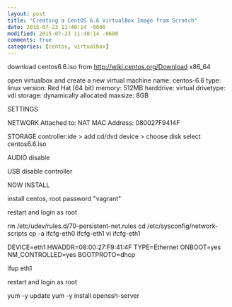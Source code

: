 ```yaml
---
layout: post
title: "Creating a CentOS 6.6 VirtualBox Image from Scratch"
date: 2015-07-23 11:40:14 -0600
modified: 2015-07-23 11:40:14 -0600
comments: true
categories: [centos, virtualbox]
---
```


download centos6.6.iso from http://wiki.centos.org/Download x86_64

open virtualbox and create a new virtual machine 
name: centos-6.6
type: linux
version: Red Hat (64 bit)
memory: 512MB
harddrive: virtual
drivetype: vdi
storage: dynamically allocated
maxsize: 8GB

SETTINGS

NETWORK
Attached to: NAT
MAC Address: 080027F9414F

STORAGE
controller:ide > add cd/dvd device > choose disk
select centos6.6.iso

AUDIO
disable

USB
disable controller

NOW INSTALL

install centos, root password "vagrant"

restart and login as root

rm /etc/udev/rules.d/70-persistent-net.rules
cd /etc/sysconfig/network-scripts
cp -a ifcfg-eth0 ifcfg-eth1
vi ifcfg-eth1

DEVICE=eth1
HWADDR=08:00:27:F9:41:4F
TYPE=Ethernet
ONBOOT=yes
NM_CONTROLLED=yes
BOOTPROTO=dhcp

ifup eth1

restart and login as root

yum -y update
yum -y install openssh-server




